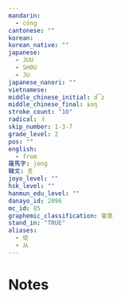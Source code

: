 ```yaml
---
mandarin:
  - cóng
cantonese: ""
korean:
korean_native: ""
japanese:
  - JUU
  - SHOU
  - JU
japanese_nanori: ""
vietnamese:
middle_chinese_initial: d͡z
middle_chinese_final: ɨoŋ
stroke_count: "10"
radical: 彳
skip_number: 1-3-7
grade_level: 2
pos: ""
english:
  - from
羅馬字: jong
韓文: 종
joyo_level: ""
hsk_level: ""
hanmun_edu_level: ""
danayo_id: 2096
mc_id: 85
graphemic_classification: 會意
stand_in: "TRUE"
aliases:
  - 從
  - 从
---
```


# Notes

